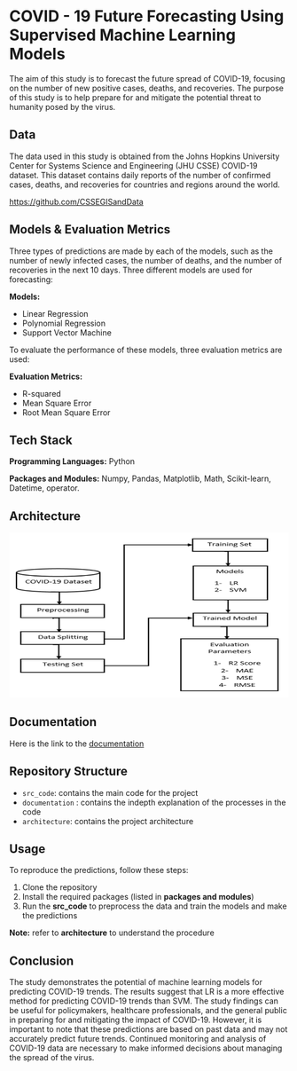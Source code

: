 
# COVID - 19 Future Forecasting Using Supervised Machine Learning Models 

The aim of this study is to forecast the future spread of COVID-19, focusing on the number of new positive cases, deaths, and recoveries. The purpose of this study is to help prepare for and mitigate the potential threat to humanity posed by the virus.

## Data
The data used in this study is obtained from the Johns Hopkins University Center for Systems Science and Engineering (JHU CSSE) COVID-19 dataset. This dataset contains daily reports of the number of confirmed cases, deaths, and recoveries for countries and regions around the world.

https://github.com/CSSEGISandData
## Models & Evaluation Metrics

Three types of predictions are made by each of the models, such as the number of newly infected cases, the number of deaths, and the number of recoveries in the next 10 days. Three different models are used for forecasting:

**Models:**
- Linear Regression
- Polynomial Regression
- Support Vector Machine 

To evaluate the performance of these models, three evaluation metrics are used:

**Evaluation Metrics:**
- R-squared
- Mean Square Error 
- Root Mean Square Error
## Tech Stack

**Programming Languages:** Python

**Packages and Modules:** Numpy, Pandas, Matplotlib, Math, Scikit-learn, Datetime, operator.



## Architecture 

![architecture](https://github.com/BharathSimhaK/Covid-19-Future-Forecasting-Using-Supervised-Machine-Learning-Models/blob/main/architecture.png?raw=trueg)

## Documentation

Here is the link to the [documentation](documentation.pdf)




## Repository Structure

 - `src_code`: contains the main code for the project
 - `documentation` : contains the indepth explanation of the processes in the code 
 - `architecture`: contains the project architecture
## Usage

To reproduce the predictions, follow these steps:

1. Clone the repository
2. Install the required packages (listed in **packages and modules**)
3. Run the **src_code** to preprocess the data and train the models and make the predictions

**Note:** refer to **architecture** to understand the procedure  

## Conclusion

The study demonstrates the potential of machine learning models for predicting COVID-19 trends. The results suggest that LR is a more effective method for predicting COVID-19 trends than SVM. The study findings can be useful for policymakers, healthcare professionals, and the general public in preparing for and mitigating the impact of COVID-19. However, it is important to note that these predictions are based on past data and may not accurately predict future trends. Continued monitoring and analysis of COVID-19 data are necessary to make informed decisions about managing the spread of the virus.
